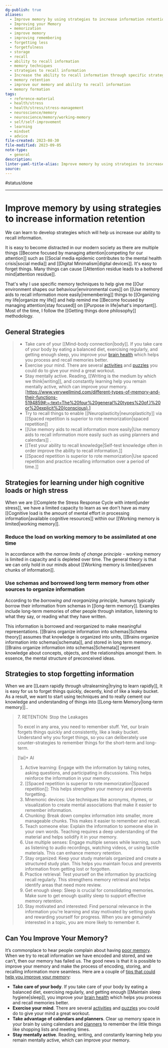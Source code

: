 ```yaml
---
dg-publish: true
aliases:
  - Improve memory by using strategies to increase information retention
  - Improving your Memory
  - memorization
  - improve memory
  - improving remembering
  - forgetting less
  - forgetfulness
  - storage
  - recall
  - ability to recall information
  - memory techniques
  - strategies to recall information
  - Increase the ability to recall information through specific strategies and techniques.
  - memory retention
  - improve our memory and ability to recall information
  - memory formation
tags:
  - reference-material
  - health/stress
  - health/stress/stress-management
  - neuroscience/memory
  - neuroscience/memory/working-memory
  - self/self-improvement
  - learning
  - mindset
  - advice
file-created: 2023-08-30
file-modified: 2023-09-05
note-type:
  - general
description: 
linter-yaml-title-alias: Improve memory by using strategies to increase information retention
source:
---
```


#status/done

---

# Improve memory by using strategies to increase information retention

We can learn to develop strategies which will help us increase our ability to recall information.

It is easy to become distracted in our modern society as there are multiple things [[Become focused by managing attention|competing for our attention]] such as [[Social media epidemic contributes to the mental health crisis|social media]] and [[Digital Minimalism|digital devices]]. It's easy to forget things. Many things can cause [[Attention residue leads to a bothered mind|attention residue]].

That's why I use specific memory techniques to help give me [[Our environment shapes our behaviour|environmental cues]] on [[Use memory aids to recall information more easily|remembering]] things to [[Organizing my life|organize my life]] and help remind me [[Become focused by managing attention|stay focused]] on [[Purpose in life|what's important]]. Most of the time, I follow the [[Getting things done philosophy]] methodology.

## General Strategies

> - Take care of your [[Mind-body connection|body]]. If you take care of your body by eating a balanced diet, exercising regularly, and getting enough sleep, you improve your [brain health](https://www.verywellmind.com/strategies-to-boost-cognitive-health-and-fight-brain-aging-4077306) which helps you process and recall memories better.
> - Exercise your mind. There are several [activities](https://www.verywellmind.com/top-websites-and-games-for-brain-exercise-2224140) and [puzzles](https://www.verywellmind.com/best-puzzles-5092777) you could do to give your mind a great workout.
> - Stay mentally active. Reading, [[Writing is the medium by which we think|writing]], and constantly learning help you remain mentally active, which can improve your memory.[https://www.verywellmind.com/different-types-of-memory-and-their-functions-5194859#:~:text=The%20four%20general%20types%20of,)%20or%20explicit%20(conscious).]
> - Try to recall things to enable [[Neuroplasticity|neuroplasticity]] via [[Spaced repetition is superior to rote memorization|spaced repetition]]
> - [[Use memory aids to recall information more easily|Use memory aids to recall information more easily such as using planners and calendars]] .
> - [[Test your ability to recall knowledge|Self-test knowledge often in order improve the ability to recall information.]]
> - [[Spaced repetition is superior to rote memorization|Use spaced repetition and practice recalling information over a period of time.]]

## Strategies for learning under high cognitive loads or high stress

When we are [[Complete the Stress Response Cycle with intent|under stress]], we have a limited capacity to learn as we don't have as many [[Cognitive load is the amount of mental effort in processing information|available cognitive resources]] within our [[Working memory is limited|working memory]].

### Reduce the load on working memory to be assimilated at one time

In accordance with the *narrow limits of change principle* - working memory is limited in capacity and is depleted over time. The general theory is that we can only hold in our minds about [[Working memory is limited|seven chunks of information]].

### Use schemas and borrowed long term memory from other sources to organize information

According to the *borrowing and reorganizing principle*, humans typically borrow their information from schemas in [[long-term memory]]. Examples include long-term memories of other people through imitation, listening to what they say, or reading what they have written.

This information is borrowed and reorganized to make meaningful representations. [[Brains organize information into schemas|Schema theory]] assumes that knowledge is organized into units, [[Brains organize information into schemas|schemata]], and stored in long term memory. [[Brains organize information into schemas|Schemata]] represent knowledge about concepts, objects, and the relationships amongst them. In essence, the mental structure of preconceived ideas.

## Strategies to stop forgetting information

When we are [[Learn rapidly through ultralearning|trying to learn rapidly]], It is easy for us to forget things quickly, decently, kind of like a leaky bucket. As a result, we want to start using techniques and to really cement our knowledge and understanding of things into [[Long-term Memory|long-term memory]]..

>  7\. RETENTION: Stop the Leakages
>
> To excel in any area, you need to remember stuff. Yet, our brain forgets things quickly and consistently, like a leaky bucket. Understand why you forget things, so you can deliberately use counter-strategies to remember things for the short-term and long-term.

> [!ai]+ AI
>
> 1. Active learning: Engage with the information by taking notes, asking questions, and participating in discussions. This helps reinforce the information in your memory.
> 2. [[Spaced repetition is superior to rote memorization|Spaced repetition]]:  This helps strengthen your memory and prevents forgetting.
> 3. Mnemonic devices: Use techniques like acronyms, rhymes, or visualization to create mental associations that make it easier to remember information.
> 4. Chunking: Break down complex information into smaller, more manageable chunks. This makes it easier to remember and recall.
> 5. Teach someone else: Explain the information to someone else in your own words. Teaching requires a deep understanding of the material and helps solidify it in your memory.
> 6. Use multiple senses: Engage multiple senses while learning, such as listening to audio recordings, watching videos, or using tactile materials. This can enhance memory retention.
> 7. Stay organized: Keep your study materials organized and create a structured study plan. This helps you maintain focus and prevents information from getting lost or forgotten.
> 8. Practice retrieval: Test yourself on the information by practicing recall regularly. This strengthens memory retrieval and helps identify areas that need more review.
> 9. Get enough sleep: Sleep is crucial for consolidating memories. Make sure to get enough quality sleep to support effective memory retention.
> 10. Stay motivated and interested: Find personal relevance in the information you're learning and stay motivated by setting goals and rewarding yourself for progress. When you are genuinely interested in a topic, you are more likely to remember it.


## Can You Improve Your Memory?

It’s commonplace to hear people complain about having [poor memory](https://www.verywellmind.com/what-causes-memory-loss-4123636). When we try to recall information we have encoded and stored, and we can’t, then our memory has failed us. The good news is that it is possible to improve your memory and make the process of encoding, storing, and recalling information more seamless. Here are a couple of [tips that could help you improve your memory](https://www.verywellmind.com/great-ways-to-improve-your-memory-2795356): 

-   **Take care of your body**. If you take care of your body by eating a balanced diet, exercising regularly, and getting enough [[Maintain sleep hygiene|sleep]], you improve your [brain health](https://www.verywellmind.com/strategies-to-boost-cognitive-health-and-fight-brain-aging-4077306) which helps you process and recall memories better. 
-   **Exercise your mind**. There are several [activities](https://www.verywellmind.com/top-websites-and-games-for-brain-exercise-2224140) and [puzzles](https://www.verywellmind.com/best-puzzles-5092777) you could do to give your mind a great workout. 
-   **Take advantage of calendars and planners**. Clear up memory space in your brain by using calendars and [planners](https://www.verywellmind.com/best-bullet-journals-5119098) to remember the little things like shopping lists and meeting times. 
-   **Stay mentally active**. Reading, writing, and constantly learning help you remain mentally active, which can improve your memory.

